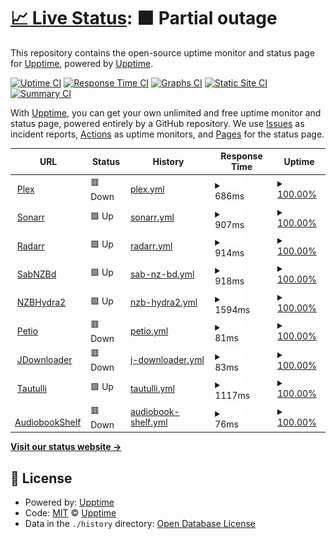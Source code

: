 # [📈 Live Status](https://upptime.saunderez.com): <!--live status--> **🟧 Partial outage**

This repository contains the open-source uptime monitor and status page for [Upptime](https://upptime.js.org), powered by [Upptime](https://github.com/upptime/upptime).

[![Uptime CI](https://github.com/upptime/upptime/workflows/Uptime%20CI/badge.svg)](https://github.com/upptime/upptime/actions?query=workflow%3A%22Uptime+CI%22)
[![Response Time CI](https://github.com/upptime/upptime/workflows/Response%20Time%20CI/badge.svg)](https://github.com/upptime/upptime/actions?query=workflow%3A%22Response+Time+CI%22)
[![Graphs CI](https://github.com/upptime/upptime/workflows/Graphs%20CI/badge.svg)](https://github.com/upptime/upptime/actions?query=workflow%3A%22Graphs+CI%22)
[![Static Site CI](https://github.com/upptime/upptime/workflows/Static%20Site%20CI/badge.svg)](https://github.com/upptime/upptime/actions?query=workflow%3A%22Static+Site+CI%22)
[![Summary CI](https://github.com/upptime/upptime/workflows/Summary%20CI/badge.svg)](https://github.com/upptime/upptime/actions?query=workflow%3A%22Summary+CI%22)

With [Upptime](https://upptime.js.org), you can get your own unlimited and free uptime monitor and status page, powered entirely by a GitHub repository. We use [Issues](https://github.com/upptime/upptime/issues) as incident reports, [Actions](https://github.com/upptime/upptime/actions) as uptime monitors, and [Pages](https://upptime.saunderez.com) for the status page.

<!--start: status pages-->
<!-- This summary is generated by Upptime (https://github.com/upptime/upptime) -->
<!-- Do not edit this manually, your changes will be overwritten -->
<!-- prettier-ignore -->
| URL | Status | History | Response Time | Uptime |
| --- | ------ | ------- | ------------- | ------ |
| <img alt="" src="https://favicons.githubusercontent.com/plex.saunderez.com" height="13"> [Plex](https://plex.saunderez.com) | 🟥 Down | [plex.yml](https://github.com/saunderez/upptime/commits/HEAD/history/plex.yml) | <details><summary><img alt="Response time graph" src="./graphs/plex/response-time-week.png" height="20"> 686ms</summary><br><a href="https://upptime.saunderez.com/history/plex"><img alt="Response time 718" src="https://img.shields.io/endpoint?url=https%3A%2F%2Fraw.githubusercontent.com%2Fsaunderez%2Fupptime%2FHEAD%2Fapi%2Fplex%2Fresponse-time.json"></a><br><a href="https://upptime.saunderez.com/history/plex"><img alt="24-hour response time 786" src="https://img.shields.io/endpoint?url=https%3A%2F%2Fraw.githubusercontent.com%2Fsaunderez%2Fupptime%2FHEAD%2Fapi%2Fplex%2Fresponse-time-day.json"></a><br><a href="https://upptime.saunderez.com/history/plex"><img alt="7-day response time 686" src="https://img.shields.io/endpoint?url=https%3A%2F%2Fraw.githubusercontent.com%2Fsaunderez%2Fupptime%2FHEAD%2Fapi%2Fplex%2Fresponse-time-week.json"></a><br><a href="https://upptime.saunderez.com/history/plex"><img alt="30-day response time 702" src="https://img.shields.io/endpoint?url=https%3A%2F%2Fraw.githubusercontent.com%2Fsaunderez%2Fupptime%2FHEAD%2Fapi%2Fplex%2Fresponse-time-month.json"></a><br><a href="https://upptime.saunderez.com/history/plex"><img alt="1-year response time 718" src="https://img.shields.io/endpoint?url=https%3A%2F%2Fraw.githubusercontent.com%2Fsaunderez%2Fupptime%2FHEAD%2Fapi%2Fplex%2Fresponse-time-year.json"></a></details> | <details><summary><a href="https://upptime.saunderez.com/history/plex">100.00%</a></summary><a href="https://upptime.saunderez.com/history/plex"><img alt="All-time uptime 100.00%" src="https://img.shields.io/endpoint?url=https%3A%2F%2Fraw.githubusercontent.com%2Fsaunderez%2Fupptime%2FHEAD%2Fapi%2Fplex%2Fuptime.json"></a><br><a href="https://upptime.saunderez.com/history/plex"><img alt="24-hour uptime 100.00%" src="https://img.shields.io/endpoint?url=https%3A%2F%2Fraw.githubusercontent.com%2Fsaunderez%2Fupptime%2FHEAD%2Fapi%2Fplex%2Fuptime-day.json"></a><br><a href="https://upptime.saunderez.com/history/plex"><img alt="7-day uptime 100.00%" src="https://img.shields.io/endpoint?url=https%3A%2F%2Fraw.githubusercontent.com%2Fsaunderez%2Fupptime%2FHEAD%2Fapi%2Fplex%2Fuptime-week.json"></a><br><a href="https://upptime.saunderez.com/history/plex"><img alt="30-day uptime 100.00%" src="https://img.shields.io/endpoint?url=https%3A%2F%2Fraw.githubusercontent.com%2Fsaunderez%2Fupptime%2FHEAD%2Fapi%2Fplex%2Fuptime-month.json"></a><br><a href="https://upptime.saunderez.com/history/plex"><img alt="1-year uptime 100.00%" src="https://img.shields.io/endpoint?url=https%3A%2F%2Fraw.githubusercontent.com%2Fsaunderez%2Fupptime%2FHEAD%2Fapi%2Fplex%2Fuptime-year.json"></a></details>
| <img alt="" src="https://favicons.githubusercontent.com/sonarr.saunderez.com" height="13"> [Sonarr](https://sonarr.saunderez.com) | 🟩 Up | [sonarr.yml](https://github.com/saunderez/upptime/commits/HEAD/history/sonarr.yml) | <details><summary><img alt="Response time graph" src="./graphs/sonarr/response-time-week.png" height="20"> 907ms</summary><br><a href="https://upptime.saunderez.com/history/sonarr"><img alt="Response time 954" src="https://img.shields.io/endpoint?url=https%3A%2F%2Fraw.githubusercontent.com%2Fsaunderez%2Fupptime%2FHEAD%2Fapi%2Fsonarr%2Fresponse-time.json"></a><br><a href="https://upptime.saunderez.com/history/sonarr"><img alt="24-hour response time 1036" src="https://img.shields.io/endpoint?url=https%3A%2F%2Fraw.githubusercontent.com%2Fsaunderez%2Fupptime%2FHEAD%2Fapi%2Fsonarr%2Fresponse-time-day.json"></a><br><a href="https://upptime.saunderez.com/history/sonarr"><img alt="7-day response time 907" src="https://img.shields.io/endpoint?url=https%3A%2F%2Fraw.githubusercontent.com%2Fsaunderez%2Fupptime%2FHEAD%2Fapi%2Fsonarr%2Fresponse-time-week.json"></a><br><a href="https://upptime.saunderez.com/history/sonarr"><img alt="30-day response time 957" src="https://img.shields.io/endpoint?url=https%3A%2F%2Fraw.githubusercontent.com%2Fsaunderez%2Fupptime%2FHEAD%2Fapi%2Fsonarr%2Fresponse-time-month.json"></a><br><a href="https://upptime.saunderez.com/history/sonarr"><img alt="1-year response time 954" src="https://img.shields.io/endpoint?url=https%3A%2F%2Fraw.githubusercontent.com%2Fsaunderez%2Fupptime%2FHEAD%2Fapi%2Fsonarr%2Fresponse-time-year.json"></a></details> | <details><summary><a href="https://upptime.saunderez.com/history/sonarr">100.00%</a></summary><a href="https://upptime.saunderez.com/history/sonarr"><img alt="All-time uptime 100.00%" src="https://img.shields.io/endpoint?url=https%3A%2F%2Fraw.githubusercontent.com%2Fsaunderez%2Fupptime%2FHEAD%2Fapi%2Fsonarr%2Fuptime.json"></a><br><a href="https://upptime.saunderez.com/history/sonarr"><img alt="24-hour uptime 100.00%" src="https://img.shields.io/endpoint?url=https%3A%2F%2Fraw.githubusercontent.com%2Fsaunderez%2Fupptime%2FHEAD%2Fapi%2Fsonarr%2Fuptime-day.json"></a><br><a href="https://upptime.saunderez.com/history/sonarr"><img alt="7-day uptime 100.00%" src="https://img.shields.io/endpoint?url=https%3A%2F%2Fraw.githubusercontent.com%2Fsaunderez%2Fupptime%2FHEAD%2Fapi%2Fsonarr%2Fuptime-week.json"></a><br><a href="https://upptime.saunderez.com/history/sonarr"><img alt="30-day uptime 100.00%" src="https://img.shields.io/endpoint?url=https%3A%2F%2Fraw.githubusercontent.com%2Fsaunderez%2Fupptime%2FHEAD%2Fapi%2Fsonarr%2Fuptime-month.json"></a><br><a href="https://upptime.saunderez.com/history/sonarr"><img alt="1-year uptime 100.00%" src="https://img.shields.io/endpoint?url=https%3A%2F%2Fraw.githubusercontent.com%2Fsaunderez%2Fupptime%2FHEAD%2Fapi%2Fsonarr%2Fuptime-year.json"></a></details>
| <img alt="" src="https://favicons.githubusercontent.com/radarr.saunderez.com" height="13"> [Radarr](https://radarr.saunderez.com) | 🟩 Up | [radarr.yml](https://github.com/saunderez/upptime/commits/HEAD/history/radarr.yml) | <details><summary><img alt="Response time graph" src="./graphs/radarr/response-time-week.png" height="20"> 914ms</summary><br><a href="https://upptime.saunderez.com/history/radarr"><img alt="Response time 927" src="https://img.shields.io/endpoint?url=https%3A%2F%2Fraw.githubusercontent.com%2Fsaunderez%2Fupptime%2FHEAD%2Fapi%2Fradarr%2Fresponse-time.json"></a><br><a href="https://upptime.saunderez.com/history/radarr"><img alt="24-hour response time 1035" src="https://img.shields.io/endpoint?url=https%3A%2F%2Fraw.githubusercontent.com%2Fsaunderez%2Fupptime%2FHEAD%2Fapi%2Fradarr%2Fresponse-time-day.json"></a><br><a href="https://upptime.saunderez.com/history/radarr"><img alt="7-day response time 914" src="https://img.shields.io/endpoint?url=https%3A%2F%2Fraw.githubusercontent.com%2Fsaunderez%2Fupptime%2FHEAD%2Fapi%2Fradarr%2Fresponse-time-week.json"></a><br><a href="https://upptime.saunderez.com/history/radarr"><img alt="30-day response time 916" src="https://img.shields.io/endpoint?url=https%3A%2F%2Fraw.githubusercontent.com%2Fsaunderez%2Fupptime%2FHEAD%2Fapi%2Fradarr%2Fresponse-time-month.json"></a><br><a href="https://upptime.saunderez.com/history/radarr"><img alt="1-year response time 927" src="https://img.shields.io/endpoint?url=https%3A%2F%2Fraw.githubusercontent.com%2Fsaunderez%2Fupptime%2FHEAD%2Fapi%2Fradarr%2Fresponse-time-year.json"></a></details> | <details><summary><a href="https://upptime.saunderez.com/history/radarr">100.00%</a></summary><a href="https://upptime.saunderez.com/history/radarr"><img alt="All-time uptime 100.00%" src="https://img.shields.io/endpoint?url=https%3A%2F%2Fraw.githubusercontent.com%2Fsaunderez%2Fupptime%2FHEAD%2Fapi%2Fradarr%2Fuptime.json"></a><br><a href="https://upptime.saunderez.com/history/radarr"><img alt="24-hour uptime 100.00%" src="https://img.shields.io/endpoint?url=https%3A%2F%2Fraw.githubusercontent.com%2Fsaunderez%2Fupptime%2FHEAD%2Fapi%2Fradarr%2Fuptime-day.json"></a><br><a href="https://upptime.saunderez.com/history/radarr"><img alt="7-day uptime 100.00%" src="https://img.shields.io/endpoint?url=https%3A%2F%2Fraw.githubusercontent.com%2Fsaunderez%2Fupptime%2FHEAD%2Fapi%2Fradarr%2Fuptime-week.json"></a><br><a href="https://upptime.saunderez.com/history/radarr"><img alt="30-day uptime 100.00%" src="https://img.shields.io/endpoint?url=https%3A%2F%2Fraw.githubusercontent.com%2Fsaunderez%2Fupptime%2FHEAD%2Fapi%2Fradarr%2Fuptime-month.json"></a><br><a href="https://upptime.saunderez.com/history/radarr"><img alt="1-year uptime 100.00%" src="https://img.shields.io/endpoint?url=https%3A%2F%2Fraw.githubusercontent.com%2Fsaunderez%2Fupptime%2FHEAD%2Fapi%2Fradarr%2Fuptime-year.json"></a></details>
| <img alt="" src="https://favicons.githubusercontent.com/sabnzbd.saunderez.com" height="13"> [SabNZBd](https://sabnzbd.saunderez.com) | 🟩 Up | [sab-nz-bd.yml](https://github.com/saunderez/upptime/commits/HEAD/history/sab-nz-bd.yml) | <details><summary><img alt="Response time graph" src="./graphs/sab-nz-bd/response-time-week.png" height="20"> 918ms</summary><br><a href="https://upptime.saunderez.com/history/sab-nz-bd"><img alt="Response time 930" src="https://img.shields.io/endpoint?url=https%3A%2F%2Fraw.githubusercontent.com%2Fsaunderez%2Fupptime%2FHEAD%2Fapi%2Fsab-nz-bd%2Fresponse-time.json"></a><br><a href="https://upptime.saunderez.com/history/sab-nz-bd"><img alt="24-hour response time 1018" src="https://img.shields.io/endpoint?url=https%3A%2F%2Fraw.githubusercontent.com%2Fsaunderez%2Fupptime%2FHEAD%2Fapi%2Fsab-nz-bd%2Fresponse-time-day.json"></a><br><a href="https://upptime.saunderez.com/history/sab-nz-bd"><img alt="7-day response time 918" src="https://img.shields.io/endpoint?url=https%3A%2F%2Fraw.githubusercontent.com%2Fsaunderez%2Fupptime%2FHEAD%2Fapi%2Fsab-nz-bd%2Fresponse-time-week.json"></a><br><a href="https://upptime.saunderez.com/history/sab-nz-bd"><img alt="30-day response time 912" src="https://img.shields.io/endpoint?url=https%3A%2F%2Fraw.githubusercontent.com%2Fsaunderez%2Fupptime%2FHEAD%2Fapi%2Fsab-nz-bd%2Fresponse-time-month.json"></a><br><a href="https://upptime.saunderez.com/history/sab-nz-bd"><img alt="1-year response time 930" src="https://img.shields.io/endpoint?url=https%3A%2F%2Fraw.githubusercontent.com%2Fsaunderez%2Fupptime%2FHEAD%2Fapi%2Fsab-nz-bd%2Fresponse-time-year.json"></a></details> | <details><summary><a href="https://upptime.saunderez.com/history/sab-nz-bd">100.00%</a></summary><a href="https://upptime.saunderez.com/history/sab-nz-bd"><img alt="All-time uptime 100.00%" src="https://img.shields.io/endpoint?url=https%3A%2F%2Fraw.githubusercontent.com%2Fsaunderez%2Fupptime%2FHEAD%2Fapi%2Fsab-nz-bd%2Fuptime.json"></a><br><a href="https://upptime.saunderez.com/history/sab-nz-bd"><img alt="24-hour uptime 100.00%" src="https://img.shields.io/endpoint?url=https%3A%2F%2Fraw.githubusercontent.com%2Fsaunderez%2Fupptime%2FHEAD%2Fapi%2Fsab-nz-bd%2Fuptime-day.json"></a><br><a href="https://upptime.saunderez.com/history/sab-nz-bd"><img alt="7-day uptime 100.00%" src="https://img.shields.io/endpoint?url=https%3A%2F%2Fraw.githubusercontent.com%2Fsaunderez%2Fupptime%2FHEAD%2Fapi%2Fsab-nz-bd%2Fuptime-week.json"></a><br><a href="https://upptime.saunderez.com/history/sab-nz-bd"><img alt="30-day uptime 100.00%" src="https://img.shields.io/endpoint?url=https%3A%2F%2Fraw.githubusercontent.com%2Fsaunderez%2Fupptime%2FHEAD%2Fapi%2Fsab-nz-bd%2Fuptime-month.json"></a><br><a href="https://upptime.saunderez.com/history/sab-nz-bd"><img alt="1-year uptime 100.00%" src="https://img.shields.io/endpoint?url=https%3A%2F%2Fraw.githubusercontent.com%2Fsaunderez%2Fupptime%2FHEAD%2Fapi%2Fsab-nz-bd%2Fuptime-year.json"></a></details>
| <img alt="" src="https://favicons.githubusercontent.com/nzbhydra.saunderez.com" height="13"> [NZBHydra2](https://nzbhydra.saunderez.com) | 🟩 Up | [nzb-hydra2.yml](https://github.com/saunderez/upptime/commits/HEAD/history/nzb-hydra2.yml) | <details><summary><img alt="Response time graph" src="./graphs/nzb-hydra2/response-time-week.png" height="20"> 1594ms</summary><br><a href="https://upptime.saunderez.com/history/nzb-hydra2"><img alt="Response time 1559" src="https://img.shields.io/endpoint?url=https%3A%2F%2Fraw.githubusercontent.com%2Fsaunderez%2Fupptime%2FHEAD%2Fapi%2Fnzb-hydra2%2Fresponse-time.json"></a><br><a href="https://upptime.saunderez.com/history/nzb-hydra2"><img alt="24-hour response time 1501" src="https://img.shields.io/endpoint?url=https%3A%2F%2Fraw.githubusercontent.com%2Fsaunderez%2Fupptime%2FHEAD%2Fapi%2Fnzb-hydra2%2Fresponse-time-day.json"></a><br><a href="https://upptime.saunderez.com/history/nzb-hydra2"><img alt="7-day response time 1594" src="https://img.shields.io/endpoint?url=https%3A%2F%2Fraw.githubusercontent.com%2Fsaunderez%2Fupptime%2FHEAD%2Fapi%2Fnzb-hydra2%2Fresponse-time-week.json"></a><br><a href="https://upptime.saunderez.com/history/nzb-hydra2"><img alt="30-day response time 1537" src="https://img.shields.io/endpoint?url=https%3A%2F%2Fraw.githubusercontent.com%2Fsaunderez%2Fupptime%2FHEAD%2Fapi%2Fnzb-hydra2%2Fresponse-time-month.json"></a><br><a href="https://upptime.saunderez.com/history/nzb-hydra2"><img alt="1-year response time 1559" src="https://img.shields.io/endpoint?url=https%3A%2F%2Fraw.githubusercontent.com%2Fsaunderez%2Fupptime%2FHEAD%2Fapi%2Fnzb-hydra2%2Fresponse-time-year.json"></a></details> | <details><summary><a href="https://upptime.saunderez.com/history/nzb-hydra2">100.00%</a></summary><a href="https://upptime.saunderez.com/history/nzb-hydra2"><img alt="All-time uptime 100.00%" src="https://img.shields.io/endpoint?url=https%3A%2F%2Fraw.githubusercontent.com%2Fsaunderez%2Fupptime%2FHEAD%2Fapi%2Fnzb-hydra2%2Fuptime.json"></a><br><a href="https://upptime.saunderez.com/history/nzb-hydra2"><img alt="24-hour uptime 100.00%" src="https://img.shields.io/endpoint?url=https%3A%2F%2Fraw.githubusercontent.com%2Fsaunderez%2Fupptime%2FHEAD%2Fapi%2Fnzb-hydra2%2Fuptime-day.json"></a><br><a href="https://upptime.saunderez.com/history/nzb-hydra2"><img alt="7-day uptime 100.00%" src="https://img.shields.io/endpoint?url=https%3A%2F%2Fraw.githubusercontent.com%2Fsaunderez%2Fupptime%2FHEAD%2Fapi%2Fnzb-hydra2%2Fuptime-week.json"></a><br><a href="https://upptime.saunderez.com/history/nzb-hydra2"><img alt="30-day uptime 100.00%" src="https://img.shields.io/endpoint?url=https%3A%2F%2Fraw.githubusercontent.com%2Fsaunderez%2Fupptime%2FHEAD%2Fapi%2Fnzb-hydra2%2Fuptime-month.json"></a><br><a href="https://upptime.saunderez.com/history/nzb-hydra2"><img alt="1-year uptime 100.00%" src="https://img.shields.io/endpoint?url=https%3A%2F%2Fraw.githubusercontent.com%2Fsaunderez%2Fupptime%2FHEAD%2Fapi%2Fnzb-hydra2%2Fuptime-year.json"></a></details>
| <img alt="" src="https://favicons.githubusercontent.com/petio.saunderez.com" height="13"> [Petio](https://petio.saunderez.com) | 🟥 Down | [petio.yml](https://github.com/saunderez/upptime/commits/HEAD/history/petio.yml) | <details><summary><img alt="Response time graph" src="./graphs/petio/response-time-week.png" height="20"> 81ms</summary><br><a href="https://upptime.saunderez.com/history/petio"><img alt="Response time 82" src="https://img.shields.io/endpoint?url=https%3A%2F%2Fraw.githubusercontent.com%2Fsaunderez%2Fupptime%2FHEAD%2Fapi%2Fpetio%2Fresponse-time.json"></a><br><a href="https://upptime.saunderez.com/history/petio"><img alt="24-hour response time 92" src="https://img.shields.io/endpoint?url=https%3A%2F%2Fraw.githubusercontent.com%2Fsaunderez%2Fupptime%2FHEAD%2Fapi%2Fpetio%2Fresponse-time-day.json"></a><br><a href="https://upptime.saunderez.com/history/petio"><img alt="7-day response time 81" src="https://img.shields.io/endpoint?url=https%3A%2F%2Fraw.githubusercontent.com%2Fsaunderez%2Fupptime%2FHEAD%2Fapi%2Fpetio%2Fresponse-time-week.json"></a><br><a href="https://upptime.saunderez.com/history/petio"><img alt="30-day response time 84" src="https://img.shields.io/endpoint?url=https%3A%2F%2Fraw.githubusercontent.com%2Fsaunderez%2Fupptime%2FHEAD%2Fapi%2Fpetio%2Fresponse-time-month.json"></a><br><a href="https://upptime.saunderez.com/history/petio"><img alt="1-year response time 82" src="https://img.shields.io/endpoint?url=https%3A%2F%2Fraw.githubusercontent.com%2Fsaunderez%2Fupptime%2FHEAD%2Fapi%2Fpetio%2Fresponse-time-year.json"></a></details> | <details><summary><a href="https://upptime.saunderez.com/history/petio">100.00%</a></summary><a href="https://upptime.saunderez.com/history/petio"><img alt="All-time uptime 100.00%" src="https://img.shields.io/endpoint?url=https%3A%2F%2Fraw.githubusercontent.com%2Fsaunderez%2Fupptime%2FHEAD%2Fapi%2Fpetio%2Fuptime.json"></a><br><a href="https://upptime.saunderez.com/history/petio"><img alt="24-hour uptime 100.00%" src="https://img.shields.io/endpoint?url=https%3A%2F%2Fraw.githubusercontent.com%2Fsaunderez%2Fupptime%2FHEAD%2Fapi%2Fpetio%2Fuptime-day.json"></a><br><a href="https://upptime.saunderez.com/history/petio"><img alt="7-day uptime 100.00%" src="https://img.shields.io/endpoint?url=https%3A%2F%2Fraw.githubusercontent.com%2Fsaunderez%2Fupptime%2FHEAD%2Fapi%2Fpetio%2Fuptime-week.json"></a><br><a href="https://upptime.saunderez.com/history/petio"><img alt="30-day uptime 100.00%" src="https://img.shields.io/endpoint?url=https%3A%2F%2Fraw.githubusercontent.com%2Fsaunderez%2Fupptime%2FHEAD%2Fapi%2Fpetio%2Fuptime-month.json"></a><br><a href="https://upptime.saunderez.com/history/petio"><img alt="1-year uptime 100.00%" src="https://img.shields.io/endpoint?url=https%3A%2F%2Fraw.githubusercontent.com%2Fsaunderez%2Fupptime%2FHEAD%2Fapi%2Fpetio%2Fuptime-year.json"></a></details>
| <img alt="" src="https://favicons.githubusercontent.com/jdownloader.saunderez.com" height="13"> [JDownloader](https://jdownloader.saunderez.com) | 🟥 Down | [j-downloader.yml](https://github.com/saunderez/upptime/commits/HEAD/history/j-downloader.yml) | <details><summary><img alt="Response time graph" src="./graphs/j-downloader/response-time-week.png" height="20"> 83ms</summary><br><a href="https://upptime.saunderez.com/history/j-downloader"><img alt="Response time 79" src="https://img.shields.io/endpoint?url=https%3A%2F%2Fraw.githubusercontent.com%2Fsaunderez%2Fupptime%2FHEAD%2Fapi%2Fj-downloader%2Fresponse-time.json"></a><br><a href="https://upptime.saunderez.com/history/j-downloader"><img alt="24-hour response time 86" src="https://img.shields.io/endpoint?url=https%3A%2F%2Fraw.githubusercontent.com%2Fsaunderez%2Fupptime%2FHEAD%2Fapi%2Fj-downloader%2Fresponse-time-day.json"></a><br><a href="https://upptime.saunderez.com/history/j-downloader"><img alt="7-day response time 83" src="https://img.shields.io/endpoint?url=https%3A%2F%2Fraw.githubusercontent.com%2Fsaunderez%2Fupptime%2FHEAD%2Fapi%2Fj-downloader%2Fresponse-time-week.json"></a><br><a href="https://upptime.saunderez.com/history/j-downloader"><img alt="30-day response time 79" src="https://img.shields.io/endpoint?url=https%3A%2F%2Fraw.githubusercontent.com%2Fsaunderez%2Fupptime%2FHEAD%2Fapi%2Fj-downloader%2Fresponse-time-month.json"></a><br><a href="https://upptime.saunderez.com/history/j-downloader"><img alt="1-year response time 79" src="https://img.shields.io/endpoint?url=https%3A%2F%2Fraw.githubusercontent.com%2Fsaunderez%2Fupptime%2FHEAD%2Fapi%2Fj-downloader%2Fresponse-time-year.json"></a></details> | <details><summary><a href="https://upptime.saunderez.com/history/j-downloader">100.00%</a></summary><a href="https://upptime.saunderez.com/history/j-downloader"><img alt="All-time uptime 100.00%" src="https://img.shields.io/endpoint?url=https%3A%2F%2Fraw.githubusercontent.com%2Fsaunderez%2Fupptime%2FHEAD%2Fapi%2Fj-downloader%2Fuptime.json"></a><br><a href="https://upptime.saunderez.com/history/j-downloader"><img alt="24-hour uptime 100.00%" src="https://img.shields.io/endpoint?url=https%3A%2F%2Fraw.githubusercontent.com%2Fsaunderez%2Fupptime%2FHEAD%2Fapi%2Fj-downloader%2Fuptime-day.json"></a><br><a href="https://upptime.saunderez.com/history/j-downloader"><img alt="7-day uptime 100.00%" src="https://img.shields.io/endpoint?url=https%3A%2F%2Fraw.githubusercontent.com%2Fsaunderez%2Fupptime%2FHEAD%2Fapi%2Fj-downloader%2Fuptime-week.json"></a><br><a href="https://upptime.saunderez.com/history/j-downloader"><img alt="30-day uptime 100.00%" src="https://img.shields.io/endpoint?url=https%3A%2F%2Fraw.githubusercontent.com%2Fsaunderez%2Fupptime%2FHEAD%2Fapi%2Fj-downloader%2Fuptime-month.json"></a><br><a href="https://upptime.saunderez.com/history/j-downloader"><img alt="1-year uptime 100.00%" src="https://img.shields.io/endpoint?url=https%3A%2F%2Fraw.githubusercontent.com%2Fsaunderez%2Fupptime%2FHEAD%2Fapi%2Fj-downloader%2Fuptime-year.json"></a></details>
| <img alt="" src="https://favicons.githubusercontent.com/tautulli.saunderez.com" height="13"> [Tautulli](https://tautulli.saunderez.com) | 🟩 Up | [tautulli.yml](https://github.com/saunderez/upptime/commits/HEAD/history/tautulli.yml) | <details><summary><img alt="Response time graph" src="./graphs/tautulli/response-time-week.png" height="20"> 1117ms</summary><br><a href="https://upptime.saunderez.com/history/tautulli"><img alt="Response time 1168" src="https://img.shields.io/endpoint?url=https%3A%2F%2Fraw.githubusercontent.com%2Fsaunderez%2Fupptime%2FHEAD%2Fapi%2Ftautulli%2Fresponse-time.json"></a><br><a href="https://upptime.saunderez.com/history/tautulli"><img alt="24-hour response time 1293" src="https://img.shields.io/endpoint?url=https%3A%2F%2Fraw.githubusercontent.com%2Fsaunderez%2Fupptime%2FHEAD%2Fapi%2Ftautulli%2Fresponse-time-day.json"></a><br><a href="https://upptime.saunderez.com/history/tautulli"><img alt="7-day response time 1117" src="https://img.shields.io/endpoint?url=https%3A%2F%2Fraw.githubusercontent.com%2Fsaunderez%2Fupptime%2FHEAD%2Fapi%2Ftautulli%2Fresponse-time-week.json"></a><br><a href="https://upptime.saunderez.com/history/tautulli"><img alt="30-day response time 1138" src="https://img.shields.io/endpoint?url=https%3A%2F%2Fraw.githubusercontent.com%2Fsaunderez%2Fupptime%2FHEAD%2Fapi%2Ftautulli%2Fresponse-time-month.json"></a><br><a href="https://upptime.saunderez.com/history/tautulli"><img alt="1-year response time 1168" src="https://img.shields.io/endpoint?url=https%3A%2F%2Fraw.githubusercontent.com%2Fsaunderez%2Fupptime%2FHEAD%2Fapi%2Ftautulli%2Fresponse-time-year.json"></a></details> | <details><summary><a href="https://upptime.saunderez.com/history/tautulli">100.00%</a></summary><a href="https://upptime.saunderez.com/history/tautulli"><img alt="All-time uptime 100.00%" src="https://img.shields.io/endpoint?url=https%3A%2F%2Fraw.githubusercontent.com%2Fsaunderez%2Fupptime%2FHEAD%2Fapi%2Ftautulli%2Fuptime.json"></a><br><a href="https://upptime.saunderez.com/history/tautulli"><img alt="24-hour uptime 100.00%" src="https://img.shields.io/endpoint?url=https%3A%2F%2Fraw.githubusercontent.com%2Fsaunderez%2Fupptime%2FHEAD%2Fapi%2Ftautulli%2Fuptime-day.json"></a><br><a href="https://upptime.saunderez.com/history/tautulli"><img alt="7-day uptime 100.00%" src="https://img.shields.io/endpoint?url=https%3A%2F%2Fraw.githubusercontent.com%2Fsaunderez%2Fupptime%2FHEAD%2Fapi%2Ftautulli%2Fuptime-week.json"></a><br><a href="https://upptime.saunderez.com/history/tautulli"><img alt="30-day uptime 100.00%" src="https://img.shields.io/endpoint?url=https%3A%2F%2Fraw.githubusercontent.com%2Fsaunderez%2Fupptime%2FHEAD%2Fapi%2Ftautulli%2Fuptime-month.json"></a><br><a href="https://upptime.saunderez.com/history/tautulli"><img alt="1-year uptime 100.00%" src="https://img.shields.io/endpoint?url=https%3A%2F%2Fraw.githubusercontent.com%2Fsaunderez%2Fupptime%2FHEAD%2Fapi%2Ftautulli%2Fuptime-year.json"></a></details>
| <img alt="" src="https://favicons.githubusercontent.com/audiobookshelf.saunderez.com" height="13"> [AudiobookShelf](https://audiobookshelf.saunderez.com) | 🟥 Down | [audiobook-shelf.yml](https://github.com/saunderez/upptime/commits/HEAD/history/audiobook-shelf.yml) | <details><summary><img alt="Response time graph" src="./graphs/audiobook-shelf/response-time-week.png" height="20"> 76ms</summary><br><a href="https://upptime.saunderez.com/history/audiobook-shelf"><img alt="Response time 147" src="https://img.shields.io/endpoint?url=https%3A%2F%2Fraw.githubusercontent.com%2Fsaunderez%2Fupptime%2FHEAD%2Fapi%2Faudiobook-shelf%2Fresponse-time.json"></a><br><a href="https://upptime.saunderez.com/history/audiobook-shelf"><img alt="24-hour response time 75" src="https://img.shields.io/endpoint?url=https%3A%2F%2Fraw.githubusercontent.com%2Fsaunderez%2Fupptime%2FHEAD%2Fapi%2Faudiobook-shelf%2Fresponse-time-day.json"></a><br><a href="https://upptime.saunderez.com/history/audiobook-shelf"><img alt="7-day response time 76" src="https://img.shields.io/endpoint?url=https%3A%2F%2Fraw.githubusercontent.com%2Fsaunderez%2Fupptime%2FHEAD%2Fapi%2Faudiobook-shelf%2Fresponse-time-week.json"></a><br><a href="https://upptime.saunderez.com/history/audiobook-shelf"><img alt="30-day response time 86" src="https://img.shields.io/endpoint?url=https%3A%2F%2Fraw.githubusercontent.com%2Fsaunderez%2Fupptime%2FHEAD%2Fapi%2Faudiobook-shelf%2Fresponse-time-month.json"></a><br><a href="https://upptime.saunderez.com/history/audiobook-shelf"><img alt="1-year response time 147" src="https://img.shields.io/endpoint?url=https%3A%2F%2Fraw.githubusercontent.com%2Fsaunderez%2Fupptime%2FHEAD%2Fapi%2Faudiobook-shelf%2Fresponse-time-year.json"></a></details> | <details><summary><a href="https://upptime.saunderez.com/history/audiobook-shelf">100.00%</a></summary><a href="https://upptime.saunderez.com/history/audiobook-shelf"><img alt="All-time uptime 100.00%" src="https://img.shields.io/endpoint?url=https%3A%2F%2Fraw.githubusercontent.com%2Fsaunderez%2Fupptime%2FHEAD%2Fapi%2Faudiobook-shelf%2Fuptime.json"></a><br><a href="https://upptime.saunderez.com/history/audiobook-shelf"><img alt="24-hour uptime 100.00%" src="https://img.shields.io/endpoint?url=https%3A%2F%2Fraw.githubusercontent.com%2Fsaunderez%2Fupptime%2FHEAD%2Fapi%2Faudiobook-shelf%2Fuptime-day.json"></a><br><a href="https://upptime.saunderez.com/history/audiobook-shelf"><img alt="7-day uptime 100.00%" src="https://img.shields.io/endpoint?url=https%3A%2F%2Fraw.githubusercontent.com%2Fsaunderez%2Fupptime%2FHEAD%2Fapi%2Faudiobook-shelf%2Fuptime-week.json"></a><br><a href="https://upptime.saunderez.com/history/audiobook-shelf"><img alt="30-day uptime 100.00%" src="https://img.shields.io/endpoint?url=https%3A%2F%2Fraw.githubusercontent.com%2Fsaunderez%2Fupptime%2FHEAD%2Fapi%2Faudiobook-shelf%2Fuptime-month.json"></a><br><a href="https://upptime.saunderez.com/history/audiobook-shelf"><img alt="1-year uptime 100.00%" src="https://img.shields.io/endpoint?url=https%3A%2F%2Fraw.githubusercontent.com%2Fsaunderez%2Fupptime%2FHEAD%2Fapi%2Faudiobook-shelf%2Fuptime-year.json"></a></details>

<!--end: status pages-->

[**Visit our status website →**](https://upptime.saunderez.com)

## 📄 License

- Powered by: [Upptime](https://github.com/upptime/upptime)
- Code: [MIT](./LICENSE) © [Upptime](https://upptime.js.org)
- Data in the `./history` directory: [Open Database License](https://opendatacommons.org/licenses/odbl/1-0/)
